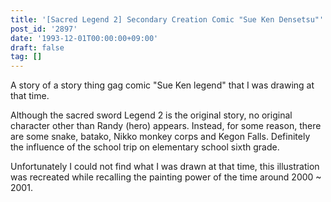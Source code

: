 ```yaml
---
title: '[Sacred Legend 2] Secondary Creation Comic "Sue Ken Densetsu"'
post_id: '2897'
date: '1993-12-01T00:00:00+09:00'
draft: false
tag: []
---
```


A story of a story thing gag comic "Sue Ken legend" that I was drawing at that time.

Although the sacred sword Legend 2 is the original story, no original character other than Randy (hero) appears. Instead, for some reason, there are some snake, batako, Nikko monkey corps and Kegon Falls. Definitely the influence of the school trip on elementary school sixth grade.

Unfortunately I could not find what I was drawn at that time, this illustration was recreated while recalling the painting power of the time around 2000 ~ 2001.